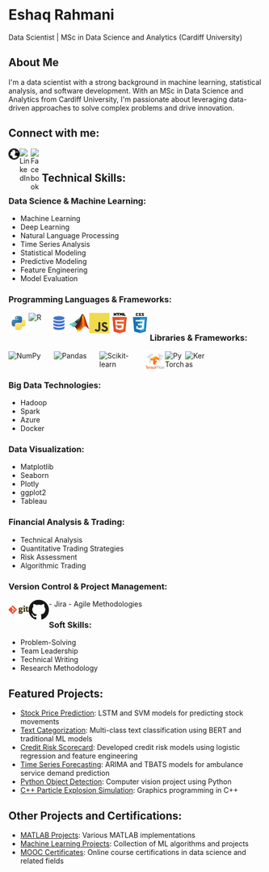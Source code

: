 # Eshaq Rahmani
Data Scientist | MSc in Data Science and Analytics (Cardiff University)

## About Me
I'm a data scientist with a strong background in machine learning, statistical analysis, and software development. With an MSc in Data Science and Analytics from Cardiff University, I'm passionate about leveraging data-driven approaches to solve complex problems and drive innovation.

## Connect with me:
[<img align="left" alt="Portfolio" width="22px" src="https://raw.githubusercontent.com/iconic/open-iconic/master/svg/globe.svg" />][website]
[<img align="left" alt="LinkedIn" width="22px" src="https://cdn.jsdelivr.net/npm/simple-icons@v3/icons/linkedin.svg" />][linkedin]
[<img align="left" alt="Facebook" width="22px" src="https://simpleicons.org/icons/facebook.svg" />][facebook]

<br />

## Technical Skills:
### Data Science & Machine Learning:
- Machine Learning
- Deep Learning
- Natural Language Processing
- Time Series Analysis
- Statistical Modeling
- Predictive Modeling
- Feature Engineering
- Model Evaluation

### Programming Languages & Frameworks:
<img align="left" alt="Python" width="40px" src="https://raw.githubusercontent.com/github/explore/80688e429a7d4ef2fca1e82350fe8e3517d3494d/topics/python/python.png" />
<img align="left" alt="R" width="40px" src="https://www.r-project.org/logo/Rlogo.svg" />
<img align="left" alt="SQL" width="40px" src="https://raw.githubusercontent.com/github/explore/80688e429a7d4ef2fca1e82350fe8e3517d3494d/topics/sql/sql.png" />
<img align="left" alt="MATLAB" width="40px" src="https://raw.githubusercontent.com/github/explore/80688e429a7d4ef2fca1e82350fe8e3517d3494d/topics/matlab/matlab.png" />
<img align="left" alt="JavaScript" width="40px" src="https://raw.githubusercontent.com/github/explore/80688e429a7d4ef2fca1e82350fe8e3517d3494d/topics/javascript/javascript.png" />
<img align="left" alt="HTML5" width="40px" src="https://raw.githubusercontent.com/github/explore/80688e429a7d4ef2fca1e82350fe8e3517d3494d/topics/html/html.png" />
<img align="left" alt="CSS3" width="40px" src="https://raw.githubusercontent.com/github/explore/80688e429a7d4ef2fca1e82350fe8e3517d3494d/topics/css/css.png" />

<br />

### Libraries & Frameworks:
<img align="left" alt="NumPy" width="90px" src="https://raw.githubusercontent.com/numpy/numpy/158159d43a988ff418df5aee3c8b3ecfcb1d0986/branding/logo/primary/numpylogo.svg" />
<img align="left" alt="Pandas" width="90px" src="https://camo.githubusercontent.com/981d48e57e23a4907cebc4eb481799b5882595ea978261f22a3e131dcd6ebee6/68747470733a2f2f70616e6461732e7079646174612e6f72672f7374617469632f696d672f70616e6461732e737667" />
<img align="left" alt="Scikit-learn" width="90px" src="https://github.com/scikit-learn/scikit-learn/raw/main/doc/logos/scikit-learn-logo.png" />
<img align="left" alt="TensorFlow" width="40px" src="https://raw.githubusercontent.com/github/explore/80688e429a7d4ef2fca1e82350fe8e3517d3494d/topics/tensorflow/tensorflow.png" />
<img align="left" alt="PyTorch" width="40px" src="https://pytorch.org/assets/images/pytorch-logo.png" />
<img align="left" alt="Keras" width="40px" src="https://keras.io/img/logo.png" />

<br />
<br />

### Big Data Technologies:
- Hadoop
- Spark
- Azure
- Docker

### Data Visualization:
- Matplotlib
- Seaborn
- Plotly
- ggplot2
- Tableau

### Financial Analysis & Trading:
- Technical Analysis
- Quantitative Trading Strategies
- Risk Assessment
- Algorithmic Trading

### Version Control & Project Management:
<img align="left" alt="Git" width="40px" src="https://raw.githubusercontent.com/github/explore/80688e429a7d4ef2fca1e82350fe8e3517d3494d/topics/git/git.png" />
<img align="left" alt="GitHub" width="40px" src="https://raw.githubusercontent.com/github/explore/78df643247d429f6cc873026c0622819ad797942/topics/github/github.png" />
- Jira
- Agile Methodologies

<br />

### Soft Skills:
- Problem-Solving
- Team Leadership
- Technical Writing
- Research Methodology

## Featured Projects:
- [Stock Price Prediction](link-to-repo): LSTM and SVM models for predicting stock movements
- [Text Categorization](link-to-repo): Multi-class text classification using BERT and traditional ML models
- [Credit Risk Scorecard](link-to-repo): Developed credit risk models using logistic regression and feature engineering
- [Time Series Forecasting](link-to-repo): ARIMA and TBATS models for ambulance service demand prediction
- [Python Object Detection](https://github.com/eshaq95/RsBot): Computer vision project using Python
- [C++ Particle Explosion Simulation](https://github.com/eshaq95/Particle_explosion_Project): Graphics programming in C++

## Other Projects and Certifications:
- [MATLAB Projects](https://github.com/eshaq95/MATLAB-projects): Various MATLAB implementations
- [Machine Learning Projects](https://github.com/eshaq95/Machine_learning): Collection of ML algorithms and projects
- [MOOC Certificates](https://github.com/eshaq95/MOOC-certificates): Online course certifications in data science and related fields

[website]: https://eshaq95.github.io/Portfolio/
[linkedin]: https://www.linkedin.com/in/eshaq-rahmani-495043197/
[facebook]: http://www.facebook.com/isak.rahmani

